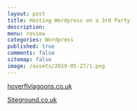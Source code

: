 ```yaml
---
layout: post
title: Hosting Wordpress on a 3rd Party 
description: 
menu: review
categories: Wordpress 
published: true 
comments: false
sitemap: false
image: /assets/2019-05-27/1.png
---
```


[hoverflylagoons.co.uk](https://www.hoverflylagoons.co.uk)

[Siteground.co.uk](https://www.siteground.co.uk/)






